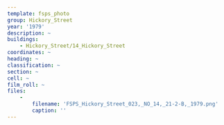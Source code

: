 ```yaml
---
template: fsps_photo
group: Hickory_Street
year: '1979'
description: ~
buildings:
    - Hickory_Street/14_Hickory_Street
coordinates: ~
heading: ~
classification: ~
section: ~
cell: ~
film_roll: ~
files:
    -
        filename: 'FSPS_Hickory_Street_023,_NO_14,_21-2-B,_1979.png'
        caption: ''
---
```

